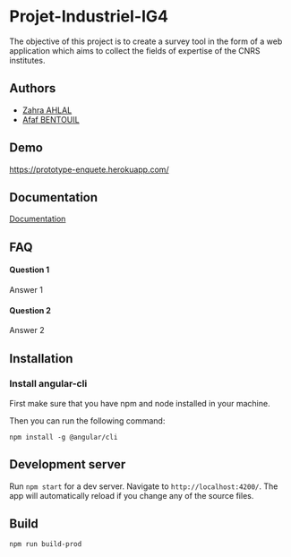 # Projet-Industriel-IG4

The objective of this project is to create a survey tool in the form of a web application which aims to collect the fields of expertise of the CNRS institutes.

## Authors

- [Zahra AHLAL](https://github.com/zahra-ahlal)
- [Afaf BENTOUIL](https://github.com/afafbentouil)

## Demo

https://prototype-enquete.herokuapp.com/

## Documentation


[Documentation](https://linktodocumentation)

## FAQ

#### Question 1

Answer 1

#### Question 2

Answer 2

## Installation

### Install angular-cli

First make sure that you have npm and node installed in your machine.

Then you can run the following command:

```
npm install -g @angular/cli
```

## Development server

Run `npm start` for a dev server. Navigate to `http://localhost:4200/`. The app will automatically reload if you change any of the source files.

## Build

`npm run build-prod`